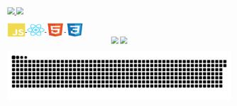 <!-- ### Olá! Meu nome é [Caio Lima](https://www.linkedin.com/in/caio-limah/) e sou estudante de Desenvolvimento Web na Trybe! 🔭 -->

<div>
  <a href="https://github.com/caiojlima">
  <img height="180em" src="https://github-readme-stats.vercel.app/api?username=caiojlima&text_color=00FF00&show_icons=true&theme=dark&include_all_commits=true&count_private=true&title_color=00FF00"/>
  <img height="180em" src="https://github-readme-stats.vercel.app/api/top-langs/?username=caiojlima&text_color=00FF00&title_color=00FF00&layout=compact&langs_count=7&theme=dark"/>
</div>
<div style="display: inline_block" ><br>
  <img align="center" alt="Caio-Js" height="30" width="40" src="https://raw.githubusercontent.com/devicons/devicon/master/icons/javascript/javascript-plain.svg">
  <img align="center" alt="Caio-React" height="30" width="40" src="https://raw.githubusercontent.com/devicons/devicon/master/icons/react/react-original.svg">
  <img align="center" alt="Caio-HTML" height="30" width="40" src="https://raw.githubusercontent.com/devicons/devicon/master/icons/html5/html5-original.svg">
  <img align="center" alt="Caio-CSS" height="30" width="40" src="https://raw.githubusercontent.com/devicons/devicon/master/icons/css3/css3-original.svg">
</div>
<div align="center"> 
  <a href = "mailto:caiojlimah@gmail.com"><img src="https://img.shields.io/badge/-Gmail-%23333?style=for-the-badge&logo=gmail&logoColor=white" target="_blank"></a>
  <a href="https://www.linkedin.com/in/caio-limah/" target="_blank"><img src="https://img.shields.io/badge/-LinkedIn-%230077B5?style=for-the-badge&logo=linkedin&logoColor=white" target="_blank"></a>
 
  ![Snake animation](https://github.com/caiojlima/caiojlima/blob/output/github-contribution-grid-snake.svg)
 
</div>
